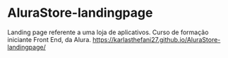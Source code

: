 # AluraStore-landingpage
Landing page referente a uma loja de aplicativos. Curso de formação iniciante Front End, da Alura.
https://karlasthefani27.github.io/AluraStore-landingpage/
